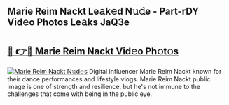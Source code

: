 ## Marie Reim Nackt Le𝚊k𝚎d N𝚞𝚍e - Part-rDY Vid𝚎o Photos Le𝚊ks JaQ3e

# <h2><a href="http://fb8vy0.evod.top/?m=Marie+Reim+Nackt">🔗 👉🔴 Marie Reim Nackt Vid𝚎o Ph𝚘t𝚘s</a></h2>

[![Marie Reim Nackt N𝚞d𝚎s](https://i.imgur.com/8V9OHl7.gif)](http://fb8vy0.evod.top/?m=Marie+Reim+Nackt)
Digital influencer Marie Reim Nackt known for their dance performances and lifestyle vlogs. Marie Reim Nackt public image is one of strength and resilience, but he's not immune to the challenges that come with being in the public eye. 
